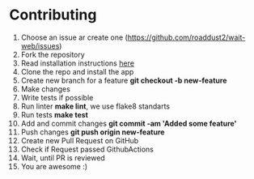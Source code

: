 # Contributing

1. Choose an issue ar create one (https://github.com/roaddust2/wait-web/issues)
2. Fork the repository
3. Read installation instructions [here](INSTALLATION.md)
4. Clone the repo and install the app
5. Create new branch for a feature **git checkout -b new-feature**
6. Make changes
7. Write tests if possible
8. Run linter **make lint**, we use flake8 standarts
9. Run tests **make test**
10. Add and commit changes **git commit -am 'Added some feature'**
11. Push changes **git push origin new-feature**
12. Create new Pull Request on GitHub
13. Check if Request passed GithubActions
14. Wait, until PR is reviewed
15. You are awesome :)
